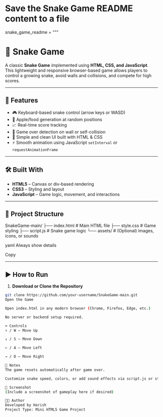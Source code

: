 # Save the Snake Game README content to a file

snake_game_readme = """
# 🐍 Snake Game

A classic **Snake Game** implemented using **HTML, CSS, and JavaScript**. This lightweight and responsive browser-based game allows players to control a growing snake, avoid walls and collisions, and compete for high scores.

---

## 🚀 Features

- 🎮 Keyboard-based snake control (arrow keys or WASD)
- 🍎 Apple/food generation at random positions
- 📈 Real-time score tracking
- 🧱 Game over detection on wall or self-collision
- 🎨 Simple and clean UI built with HTML & CSS
- ⚡ Smooth animation using JavaScript `setInterval` or `requestAnimationFrame`

---

## 🛠️ Built With

- **HTML5** – Canvas or div-based rendering
- **CSS3** – Styling and layout
- **JavaScript** – Game logic, movement, and interactions

---

## 📁 Project Structure

SnakeGame-main/
├── index.html # Main HTML file
├── style.css # Game styling
├── script.js # Snake game logic
└── assets/ # (Optional) images, icons, or sounds

yaml
Always show details

Copy

---

## ▶️ How to Run

1. **Download or Clone the Repository**

```bash
git clone https://github.com/your-username/SnakeGame-main.git
Open the Game

Open index.html in any modern browser (Chrome, Firefox, Edge, etc.)

No server or backend setup required.

⌨️ Controls
↑ / W – Move Up

↓ / S – Move Down

← / A – Move Left

→ / D – Move Right

📌 Notes
The game resets automatically after game over.

Customize snake speed, colors, or add sound effects via script.js or style.css.

📸 Screenshot
(Include a screenshot of gameplay here if desired)

👨‍💻 Author
Developed by Harish
Project Type: Mini HTML5 Game Project
